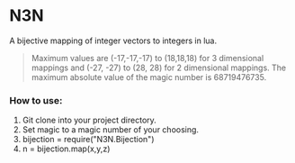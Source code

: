 # N3N
A bijective mapping of integer vectors to integers in lua.

>Maximum values are (-17,-17,-17) to (18,18,18) for 3 dimensional mappings and 
>(-27, -27) to (28, 28) for 2 dimensional mappings.
>The maximum absolute value of the magic number is 68719476735.

### How to use:
1. Git clone into your project directory.
2. Set magic to a magic number of your choosing.
3. bijection = require("N3N.Bijection")
4. n = bijection.map(x,y,z)